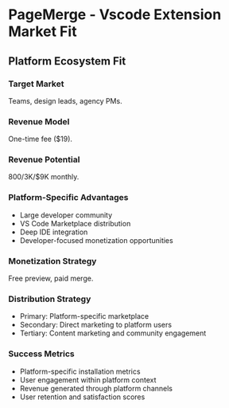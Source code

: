 # PageMerge - Vscode Extension Market Fit

## Platform Ecosystem Fit

### Target Market
Teams, design leads, agency PMs.

### Revenue Model
One-time fee ($19).

### Revenue Potential
$800/$3K/$9K monthly.

### Platform-Specific Advantages
- Large developer community
- VS Code Marketplace distribution
- Deep IDE integration
- Developer-focused monetization opportunities

### Monetization Strategy
Free preview, paid merge.

### Distribution Strategy
- Primary: Platform-specific marketplace
- Secondary: Direct marketing to platform users
- Tertiary: Content marketing and community engagement

### Success Metrics
- Platform-specific installation metrics
- User engagement within platform context
- Revenue generated through platform channels
- User retention and satisfaction scores
